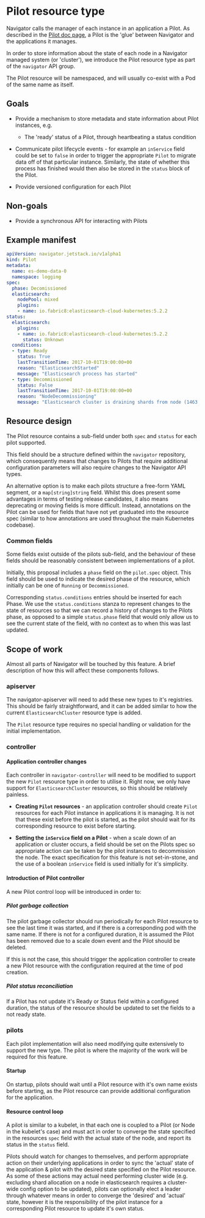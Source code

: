 # Pilot resource type

Navigator calls the manager of each instance in an application a Pilot. As
described in the [Pilot doc page](pilots.md), a Pilot is the
'glue' between Navigator and the applications it manages.

In order to store information about the state of each node in a Navigator
managed system (or 'cluster'), we introduce the Pilot resource type as part of
the `navigator` API group.

The Pilot resource will be namespaced, and will usually co-exist with a Pod
of the same name as itself.

## Goals

* Provide a mechanism to store metadata and state information about Pilot
instances, e.g.
    * The 'ready' status of a Pilot, through heartbeating a status condition

* Communicate pilot lifecycle events - for example an `inService` field could
be set to `false` in order to trigger the appropriate `Pilot` to migrate data
off of that particular instance. Similarly, the state of whether this process
has finished would then also be stored in the `status` block of the Pilot.

* Provide versioned configuration for each Pilot

## Non-goals

* Provide a synchronous API for interacting with Pilots

## Example manifest

```yaml
apiVersion: navigator.jetstack.io/v1alpha1
kind: Pilot
metadata:
  name: es-demo-data-0
  namespace: logging
spec:
  phase: Decomissioned
  elasticsearch:
    nodePool: mixed
    plugins:
    - name: io.fabric8:elasticsearch-cloud-kubernetes:5.2.2
status:
  elasticsearch:
    plugins:
    - name: io.fabric8:elasticsearch-cloud-kubernetes:5.2.2
      status: Unknown
  conditions:
  - type: Ready
    status: True
    lastTransitionTime: 2017-10-01T19:00:00+00
    reason: "ElasticsearchStarted"
    message: "Elasticsearch process has started"
  - type: Decommissioned
    status: False
    lastTransitionTime: 2017-10-01T19:00:00+00
    reason: "NodeDecommissioning"
    message: "Elasticsearch cluster is draining shards from node (1463 documents remaining)"
```

## Resource design

The Pilot resource contains a sub-field under both `spec` and `status` for each
pilot supported.

This field should be a structure defined within the `navigator` repository,
which consequently means that changes to Pilots that require additional
configuration parameters will also require changes to the Navigator API types.

An alternative option is to make each pilots structure a free-form YAML
segment, or a `map[string]string` field. Whilst this does present some
advantages in terms of testing release candidates, it also means deprecating or
moving fields is more difficult. Instead, annotations on the Pilot can be used
for fields that have not yet graduated into the resource spec (similar to how
annotations are used throughout the main Kubernetes codebase).

### Common fields

Some fields exist outside of the pilots sub-field, and the behaviour of these
fields should be reasonably consistent between implementations of a pilot.

Initially, this proposal includes a `phase` field on the `pilot.spec` object.
This field should be used to indicate the desired phase of the resource, which
initially can be one of `Running` or `Decommissioned`.

Corresponding `status.conditions` entries should be inserted for each Phase. We
use the `status.conditions` stanza to represent changes to the state of
resources so that we can record a history of changes to the Pilots phase, as
opposed to a simple `status.phase` field that would only allow us to see the
current state of the field, with no context as to when this was last updated.

## Scope of work

Almost all parts of Navigator will be touched by this feature. A brief
description of how this will affect these components follows.

### apiserver

The navigator-apiserver will need to add these new types to it's registries.
This should be fairly straightforward, and it can be added similar to how the
current `ElasticsearchCluster` resource type is added.

The `Pilot` resource type requires no special handling or validation for the
initial implementation.

### controller

#### Application controller changes

Each controller in `navigator-controller` will need to be modified to support
the new `Pilot` resource type in order to utilise it. Right now, we only have
support for `ElasticsearchCluster` resources, so this should be relatively
painless.

* **Creating `Pilot` resources** - an application controller should create `Pilot`
resources for each Pilot instance in applications it is managing. It is not
that these exist before the pilot is started, as the pilot should wait for its
corresponding resource to exist before starting.

* **Setting the `inService` field on a Pilot** - when a scale down of an
application or cluster occurs, a field should be set on the Pilots spec so
appropriate action can be taken by the pilot instances to decommission the node.
The exact specification for this feature is not set-in-stone, and the use of a
boolean `inService` field is used initially for it's simplicity.

#### Introduction of Pilot controller

A new Pilot control loop will be introduced in order to:

##### Pilot garbage collection

The pilot garbage collector should run periodically for each Pilot resource to
see the last time it was started, and if there is a corresponding pod with the
same name. If there is not for a configured duration, it is assumed the Pilot
has been removed due to a scale down event and the Pilot should be deleted.

If this is not the case, this should trigger the application controller to
create a new Pilot resource with the configuration required at the time of pod
creation.

##### Pilot status reconciliation

If a Pilot has not update it's Ready or Status field within a configured
duration, the status of the resource should be updated to set the fields to
a not ready state.

### pilots

Each pilot implementation will also need modifying quite extensively to support
the new type. The pilot is where the majority of the work will be required for
this feature.

#### Startup

On startup, pilots should wait until a Pilot resource with it's own name
exists before starting, as the Pilot resource can provide additional
configuration for the application.

#### Resource control loop

A pilot is similar to a kubelet, in that each one is coupled to a Pilot (or
Node in the kubelet's case) and must act in order to converge the state
specified in the resources `spec` field with the actual state of the node, and
report its status in the `status` field.

Pilots should watch for changes to themselves, and perform appropriate action
on their underlying applications in order to sync the 'actual' state of the
application & pilot with the desired state specified on the Pilot resource.
As some of these actions may actual need performing cluster wide (e.g.
excluding shard allocation on a node in elasticsearch requires a cluster-wide
config option to be updated), pilots can optionally elect a leader through
whatever means in order to converge the 'desired' and 'actual' state, however
it is the responsibility of the pilot instance for a corresponding Pilot
resource to update it's own status.
